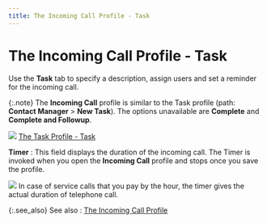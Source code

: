 ```yaml
---
title: The Incoming Call Profile - Task
---
```


# The Incoming Call Profile - Task


Use the **Task** tab to specify  a description, assign users and set a reminder for the incoming call.


{:.note}
The **Incoming 
 Call** profile is similar to the Task profile (path: **Contact 
 Manager** > **New Task**).  The options unavailable are **Complete**  and **Complete and Followup**.


![]({{site.cm_baseurl}}/img/lens.gif) [The Task Profile - Task]({{site.cm_baseurl}}/tasks/create-a-task/the-task-profile/the_task_profile_task.html)


**Timer**
: This field displays the duration of the incoming  call. The Timer is invoked when you open the **Incoming 
 Call** profile and stops once you save the profile.


![]({{site.cm_baseurl}}/img/example.gif) In  case of service calls that you pay by the hour, the timer gives the actual  duration of telephone call.


{:.see_also}
See also
: [The Incoming  Call Profile]({{site.cm_baseurl}}/tasks/incoming-call/the_incoming_call_profile_cm.html)
